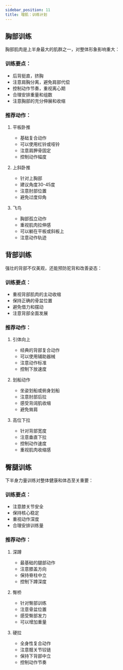 ```yaml
---
sidebar_position: 11
title: 增肌：训练计划
---
```


## 胸部训练

胸部肌肉是上半身最大的肌群之一，对整体形象影响重大：

### 训练要点：
- 后背挺直，挤胸
- 注意肩胸分离，避免肩部代偿
- 控制动作节奏，重视离心期
- 合理安排重量和组数
- 注意胸部的充分伸展和收缩

### 推荐动作：
1. 平板卧推
   - 基础复合动作
   - 可以使用杠铃或哑铃
   - 注意肩胛骨固定
   - 控制动作幅度

2. 上斜卧推
   - 针对上胸部
   - 建议角度30-45度
   - 注意肘部位置
   - 避免过度仰角

3. 飞鸟
   - 胸部孤立动作
   - 重视肌肉拉伸感
   - 可以躺在平板或斜板上
   - 注意动作轨迹

## 背部训练

强壮的背部不仅美观，还能预防驼背和改善姿态：

### 训练要点：
- 重视背部肌肉的主动收缩
- 保持正确的骨盆位置
- 避免借力和摆动
- 注意背部全面发展

### 推荐动作：
1. 引体向上
   - 经典的背部复合动作
   - 可以使用辅助器械
   - 注意动作标准
   - 控制下放速度

2. 划船动作
   - 坐姿划船或俯身划船
   - 注意肘部后拉
   - 感受背阔肌收缩
   - 避免耸肩

3. 高位下拉
   - 针对背部宽度
   - 注意垂直下拉
   - 控制动作速度
   - 重视肌肉收缩感

## 臀腿训练

下半身力量训练对整体健康和体态至关重要：

### 训练要点：
- 注意膝关节安全
- 保持核心稳定
- 重视动作深度
- 合理安排训练量

### 推荐动作：
1. 深蹲
   - 最基础的腿部动作
   - 注意膝盖方向
   - 保持脊柱中立
   - 控制下蹲深度

2. 臀桥
   - 针对臀部训练
   - 注意骨盆位置
   - 感受臀部发力
   - 可以增加重量

3. 硬拉
   - 全身性复合动作
   - 注意髋关节铰链
   - 保持下背部中立
   - 控制动作节奏